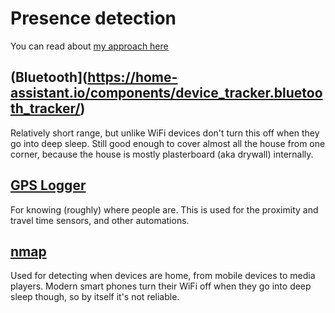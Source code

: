 # Presence detection

You can read about [my approach here](https://blog.ceard.tech/2018/01/home-assistant-and-basic-presence.html)

## (Bluetooth](https://home-assistant.io/components/device_tracker.bluetooth_tracker/)

Relatively short range, but unlike WiFi devices don't turn this off when they go into deep sleep. Still good enough to cover almost all the house from one corner, because the house is mostly plasterboard (aka drywall) internally.

## [GPS Logger](https://home-assistant.io/components/device_tracker.gpslogger/)

For knowing (roughly) where people are. This is used for the proximity and travel time sensors, and other automations.

## [nmap](https://home-assistant.io/components/device_tracker.nmap_tracker/)

Used for detecting when devices are home, from mobile devices to media players. Modern smart phones turn their WiFi off when they go into deep sleep though, so by itself it's not reliable.
